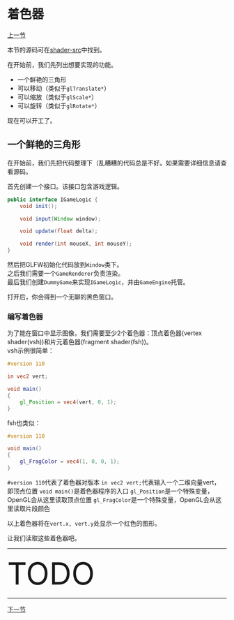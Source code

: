 # 着色器

[上一节](hello_triangle.md)
 
本节的源码可在[shader-src](shader-src)中找到。

在开始前，我们先列出想要实现的功能。
- 一个鲜艳的三角形
- 可以移动（类似于`glTranslate*`）
- 可以缩放（类似于`glScale*`）
- 可以旋转（类似于`glRotate*`）

现在可以开工了。

## 一个鲜艳的三角形

在开始前，我们先把代码整理下（乱糟糟的代码总是不好。如果需要详细信息请查看源码。

首先创建一个接口。该接口包含游戏逻辑。
```java
public interface IGameLogic {
    void init();

    void input(Window window);

    void update(float delta);

    void render(int mouseX, int mouseY);
}
```
然后把GLFW初始化代码放到`Window`类下。  
之后我们需要一个`GameRenderer`负责渲染。  
最后我们创建`DummyGame`来实现`IGameLogic`，并由`GameEngine`托管。

打开后，你会得到一个无聊的黑色窗口。

### 编写着色器

为了能在窗口中显示图像，我们需要至少2个着色器：顶点着色器(vertex shader(vsh))和片元着色器(fragment shader(fsh))。  
vsh示例很简单：
```glsl
#version 110

in vec2 vert;

void main()
{
    gl_Position = vec4(vert, 0, 1);
}
```
fsh也类似：
```glsl
#version 110

void main()
{
    gl_FragColor = vec4(1, 0, 0, 1);
}
```

`#version 110`代表了着色器对版本
`in vec2 vert;`代表输入一个二维向量vert， 即顶点位置
`void main()`是着色器程序的入口
`gl_Position`是一个特殊变量，OpenGL会从这里读取顶点位置
`gl_FragColor`是一个特殊变量，OpenGL会从这里读取片段颜色

以上着色器将在`vert.x, vert.y`处显示一个红色的图形。

让我们读取这些着色器吧。

---

<div style="font-size:5em">TODO</div>

---
[下一节](texture.md)
